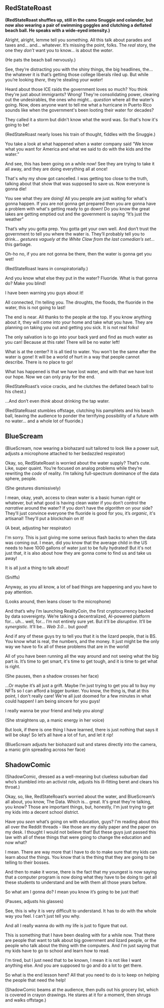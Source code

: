 ## RedStateRoast

**(RedStateRoast shuffles up, still in the camo Snuggie and colander, but now also wearing a pair of swimming goggles and clutching a deflated beach ball. He speaks with a wide-eyed intensity.)**

Alright, alright, lemme tell you something. All this talk about parades and taxes and… and… whatever. It’s missing the point, folks. The *real* story, the one they *don’t* want you to know… is about the *water*.

(He pats the beach ball nervously.)

See, they’re distracting you with the shiny things, the big headlines, the… the whatever it is that’s getting those college liberals riled up. But while you’re looking *there*, they’re stealing your *water*!

Heard about those ICE raids the government loves so much? You think they're just about immigrants? Wrong! They're consolidating power, clearing out the undesirables, the ones who might… *question* where all the water’s going. Now, does anyone want to tell me what a hurricane in Puerto Rico sounds like when the government's been looting their water for decades?

They called it a storm but didn't know what the word was. So that's how it's going to be! 

(RedStateRoast nearly loses his train of thought, fiddles with the Snuggie.)

You take a look at what happened when a water company said “We know what you want for America and what we said to do with the kids and the water.”

And see, this has been going on a while now! See they are trying to take it all away, and they are doing everything all at once! 

That's why my show got cancelled. I was getting too close to the truth, talking about that show that was supposed to save us. Now everyone is gonna die!

You see what they are doing! All you people are just waiting for what's gonna happen. If you are not gonna get prepared then you are gonna have a problem with what's getting ready to go down! Do you know the great lakes are getting emptied out and the government is saying “It’s just the weather”

That’s why you gotta prep. You gotta get your own well. And don’t trust the government to tell you where the water is. They’ll probably tell you to drink… *gestures vaguely at the White Claw from the last comedian’s set*… this garbage.

Oh-ho no, if you are not gonna be there, then the water is gonna get you wet!

(RedStateRoast leans in conspiratorially.)

And you know what else they put in the water? Fluoride. What is that gonna do? Make you blind!

I have been warning you guys about it!

All connected, I’m telling you. The droughts, the floods, the fluoride in the water, this is not going to last!

The end is near. All thanks to the people at the top. If you know anything about it, they will come into your home and take what you have. They are planning on taking you out and getting you sick. It is not real folks!

The only salvation is to go into your back yard and find as much water as you can! Because at this rate! There will be no water left!

What is at the center? It is all tied to water. You won't be the same after the water is gone! It will be a world of hurt in a way that people cannot describe. There is no place to go!

What has happened is that we have lost water, and with that we have lost our hope. Now we can only pray for the end.

(RedStateRoast’s voice cracks, and he clutches the deflated beach ball to his chest.)

…And don’t even *think* about drinking the tap water.

(RedStateRoast stumbles offstage, clutching his pamphlets and his beach ball, leaving the audience to ponder the terrifying possibility of a future with no water… and a whole lot of fluoride.)

## BlueScream

(BlueScream, now wearing a biohazard suit tailored to look like a power suit, adjusts a microphone attached to her bedazzled respirator)

Okay, so, RedStateRoast is worried about the water supply? That’s cute. Like, super quaint. You’re focused on analog problems while they’re rewriting the *code* of reality. I’m talking full-spectrum dominance of the data sphere, people.

(She gestures dismissively)

I mean, okay, yeah, access to clean water is a basic human right or whatever, but what good is having clean water if you don’t control the *narrative* around the water? If you don’t have the *algorithm* on your side? They’ll just convince everyone the fluoride is good for you, it’s *organic*, it's artisanal! They'll put a blockchain on it!

(A beat, adjusting her respirator)

I'm sorry. This is just giving me some serious flash backs to when the data was coming out. I mean, did you know that the average child in the US needs to have 1000 gallons of water just to be fully hydrated! But it's not just that, it is also about how they are gonna come to find us and take us away!

It is all just a thing to talk about!

(Sniffs)

Anyway, as you all know, a lot of bad things are happening and you have to pay attention.

(Looks around, then leans closer to the microphone)

And that’s why I’m launching RealityCoin, the first cryptocurrency backed by data sovereignty. We’re talking a decentralized, AI-powered platform for… uh… well, for… I’m not entirely sure yet. But it’ll be *disruptive*. It’ll be *synergistic*. It’ll be… *Web 3.0*… but *good*!

And if any of these guys try to tell you that it is the lizard people, that is BS. You know what is real, the numbers, and the money. It just might be the only way we have to fix all of these problems that are in the world!

All of you have been running all the way around and not seeing what the big part is. It’s time to get smart, it's time to get tough, and it is time to get what is right.

(She pauses, then a shadow crosses her face)

…Or maybe it’s all just a grift. Maybe I’m just trying to get you all to buy my NFTs so I can afford a bigger bunker. You know, the thing is, that at this point, I don't really care! We're all just doomed for a few minutes in what could happen! I am being sincere for you guys! 

I really wanna be your friend and help you along!

(She straightens up, a manic energy in her voice)

But look, if there is one thing I have learned, there is just nothing that says it will be okay! So let’s all have a lot of fun, and let it rip!

(BlueScream adjusts her biohazard suit and stares directly into the camera, a manic grin spreading across her face)

## ShadowComic

(ShadowComic, dressed as a well-meaning but clueless suburban dad who’s stumbled into an activist role, adjusts his ill-fitting beret and clears his throat.)

Okay, so, like, RedStateRoast’s worried about the water, and BlueScream’s all about, you know, The Data. Which is… great. It's great they're talking, you know? Those are important things, but, honestly, I'm just trying to get my kids into a decent school district.

Have you *seen* what’s going on with education, guys? I'm reading about this all over the Reddit threads - like those are my daily paper and the paper on my desk. I thought I would not believe that! But these guys just passed this law with all of these things that were going to change the education and now what?

I mean. There are way more that I have to do to make sure that my kids can learn about the things. You know that is the thing that they are going to be telling to their bosses.

And then to make it worse, there is the fact that my youngest is now saying that a computer program is now doing what they have to be doing to get all these students to understand and be with them all those years before.

So what am I gonna do? I mean you know it’s going to be just that!

(Pauses, adjusts his glasses)

See, this is why it is very difficult to understand. It has to do with the whole way you feel. I can’t just tell you why.

And all I really wanna do with my life is just to figure that out.

This is something that I have been dealing with for a while now. That there are people that want to talk about big government and lizard people, or the people who talk about the thing with the computers. And I'm just saying that my kids have to go to school and learn how to read.

I'm tired, but I just need that to be known, I mean it is not like I want anything else. And you are supposed to go and do a lot to get there. 

So what is the end lesson here? All that you need to do is to keep on helping the people that need the help!

(ShadowComic beams at the audience, then pulls out his grocery list, which is covered in crayon drawings. He stares at it for a moment, then shrugs and walks offstage.)
